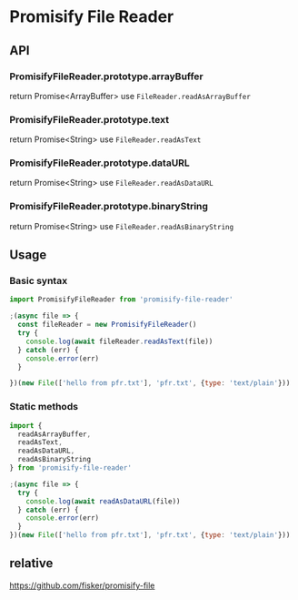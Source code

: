 # Promisify File Reader

## API

### PromisifyFileReader.prototype.arrayBuffer

return Promise&lt;ArrayBuffer&gt; use `FileReader.readAsArrayBuffer`

### PromisifyFileReader.prototype.text

return Promise&lt;String&gt; use `FileReader.readAsText`

### PromisifyFileReader.prototype.dataURL

return Promise&lt;String&gt; use `FileReader.readAsDataURL`

### PromisifyFileReader.prototype.binaryString

return Promise&lt;String&gt; use `FileReader.readAsBinaryString`

## Usage

### Basic syntax

```js
import PromisifyFileReader from 'promisify-file-reader'

;(async file => {
  const fileReader = new PromisifyFileReader()
  try {
    console.log(await fileReader.readAsText(file))
  } catch (err) {
    console.error(err)
  }

})(new File(['hello from pfr.txt'], 'pfr.txt', {type: 'text/plain'}))
```

### Static methods

```js
import {
  readAsArrayBuffer,
  readAsText,
  readAsDataURL,
  readAsBinaryString
} from 'promisify-file-reader'

;(async file => {
  try {
    console.log(await readAsDataURL(file))
  } catch (err) {
    console.error(err)
  }
})(new File(['hello from pfr.txt'], 'pfr.txt', {type: 'text/plain'}))
```

## relative

  https://github.com/fisker/promisify-file
